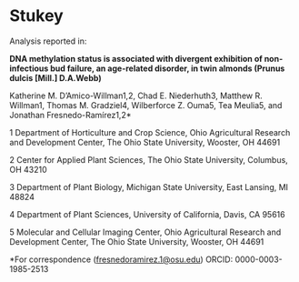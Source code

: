 # Stukey

Analysis reported in:

**DNA methylation status is associated with divergent exhibition of non-infectious bud failure, an age-related disorder, in twin almonds (Prunus dulcis [Mill.] D.A.Webb)**

Katherine M. D’Amico-Willman1,2, Chad E. Niederhuth3, Matthew R. Willman1, Thomas M. Gradziel4, Wilberforce Z. Ouma5, Tea Meulia5, and Jonathan Fresnedo-Ramírez1,2*

1 Department of Horticulture and Crop Science, Ohio Agricultural Research and Development Center, The Ohio State University, Wooster, OH 44691

2 Center for Applied Plant Sciences, The Ohio State University, Columbus, OH 43210

3 Department of Plant Biology, Michigan State University, East Lansing, MI 48824

4 Department of Plant Sciences, University of California, Davis, CA 95616

5 Molecular and Cellular Imaging Center, Ohio Agricultural Research and Development Center, The Ohio State University, Wooster, OH 44691

*For correspondence (fresnedoramirez.1@osu.edu) ORCID: 0000-0003-1985-2513
